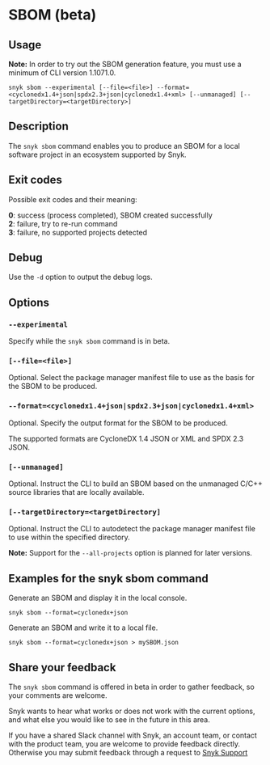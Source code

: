 # SBOM (beta)

## Usage

**Note:** In order to try out the SBOM generation feature, you must use a minimum of CLI version 1.1071.0.

`snyk sbom --experimental [--file=<file>] --format=<cyclonedx1.4+json|spdx2.3+json|cyclonedx1.4+xml> [--unmanaged] [--targetDirectory=<targetDirectory>]`

## Description

The `snyk sbom` command enables you to produce an SBOM for a local software project in an ecosystem supported by Snyk.

## Exit codes

Possible exit codes and their meaning:

**0**: success (process completed), SBOM created successfully\
**2**: failure, try to re-run command\
**3**: failure, no supported projects detected

## Debug

Use the `-d` option to output the debug logs.

## Options

### `--experimental`

Specify while the `snyk sbom` command is in beta.

### `[--file=<file>]`

Optional. Select the package manager manifest file to use as the basis for the SBOM to be produced.

### `--format=<cyclonedx1.4+json|spdx2.3+json|cyclonedx1.4+xml>`

Optional. Specify the output format for the SBOM to be produced.

The supported formats are CycloneDX 1.4 JSON or XML and SPDX 2.3 JSON.

### `[--unmanaged]`

Optional. Instruct the CLI to build an SBOM based on the unmanaged C/C++ source libraries that are locally available.

### `[--targetDirectory=<targetDirectory]`

Optional. Instruct the CLI to autodetect the package manager manifest file to use within the specified directory.

**Note:** Support for the `--all-projects` option is planned for later versions.

## Examples for the snyk sbom command

Generate an SBOM and display it in the local console.

`snyk sbom --format=cyclonedx+json`

Generate an SBOM and write it to a local file.

`snyk sbom --format=cyclonedx+json > mySBOM.json`

## Share your feedback

The `snyk sbom` command is offered in beta in order to gather feedback, so your comments are welcome.

Snyk wants to hear what works or does not work with the current options, and what else you would like to see in the future in this area.

If you have a shared Slack channel with Snyk, an account team, or contact with the product team, you are welcome to provide feedback directly. Otherwise you may submit feedback through a request to [Snyk Support](https://support.snyk.io/hc/en-us/requests/new)
